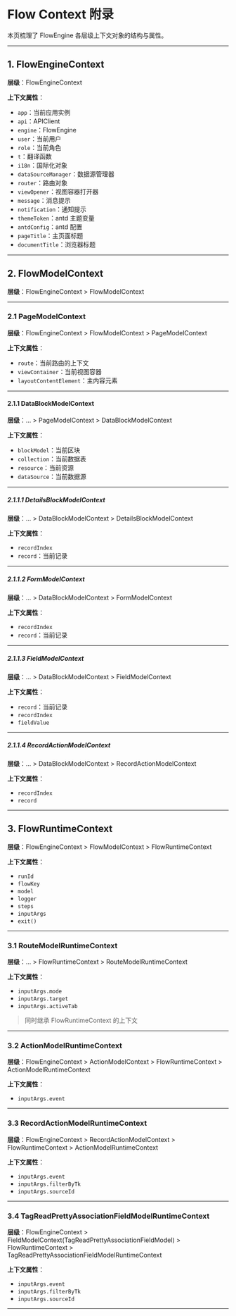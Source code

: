 # Flow Context 附录

本页梳理了 FlowEngine 各层级上下文对象的结构与属性。

---

## 1. FlowEngineContext

**层级**：FlowEngineContext

**上下文属性**：

- `app`：当前应用实例
- `api`：APIClient
- `engine`：FlowEngine
- `user`：当前用户
- `role`：当前角色
- `t`：翻译函数
- `i18n`：国际化对象
- `dataSourceManager`：数据源管理器
- `router`：路由对象
- `viewOpener`：视图容器打开器
- `message`：消息提示
- `notification`：通知提示
- `themeToken`：antd 主题变量
- `antdConfig`：antd 配置
- `pageTitle`：主页面标题
- `documentTitle`：浏览器标题

---

## 2. FlowModelContext

**层级**：FlowEngineContext > FlowModelContext

---

### 2.1 PageModelContext

**层级**：FlowEngineContext > FlowModelContext > PageModelContext

**上下文属性**：

- `route`：当前路由的上下文
- `viewContainer`：当前视图容器
- `layoutContentElement`：主内容元素

---

#### 2.1.1 DataBlockModelContext

**层级**：... > PageModelContext > DataBlockModelContext

**上下文属性**：

- `blockModel`：当前区块
- `collection`：当前数据表
- `resource`：当前资源
- `dataSource`：当前数据源

---

##### 2.1.1.1 DetailsBlockModelContext

**层级**：... > DataBlockModelContext > DetailsBlockModelContext

**上下文属性**：

- `recordIndex`
- `record`：当前记录

---

##### 2.1.1.2 FormModelContext

**层级**：... > DataBlockModelContext > FormModelContext

**上下文属性**：

- `recordIndex`
- `record`：当前记录

---

##### 2.1.1.3 FieldModelContext

**层级**：... > DataBlockModelContext > FieldModelContext

**上下文属性**：

- `record`：当前记录
- `recordIndex`
- `fieldValue`

---

##### 2.1.1.4 RecordActionModelContext

**层级**：... > DataBlockModelContext > RecordActionModelContext

**上下文属性**：

- `recordIndex`
- `record`

---

## 3. FlowRuntimeContext

**层级**：FlowEngineContext > FlowModelContext > FlowRuntimeContext

**上下文属性**：

- `runId`
- `flowKey`
- `model`
- `logger`
- `steps`
- `inputArgs`
- `exit()`

---

### 3.1 RouteModelRuntimeContext

**层级**：... > FlowRuntimeContext > RouteModelRuntimeContext

**上下文属性**：

- `inputArgs.mode`
- `inputArgs.target`
- `inputArgs.activeTab`

> 同时继承 FlowRuntimeContext 的上下文

---

### 3.2 ActionModelRuntimeContext

**层级**：FlowEngineContext > ActionModelContext > FlowRuntimeContext > ActionModelRuntimeContext

**上下文属性**：

- `inputArgs.event`

---

### 3.3 RecordActionModelRuntimeContext

**层级**：FlowEngineContext > RecordActionModelContext > FlowRuntimeContext > ActionModelRuntimeContext

**上下文属性**：

- `inputArgs.event`
- `inputArgs.filterByTk`
- `inputArgs.sourceId`

---

### 3.4 TagReadPrettyAssociationFieldModelRuntimeContext

**层级**：FlowEngineContext > FieldModelContext(TagReadPrettyAssociationFieldModel) > FlowRuntimeContext > TagReadPrettyAssociationFieldModelRuntimeContext

**上下文属性**：

- `inputArgs.event`
- `inputArgs.filterByTk`
- `inputArgs.sourceId`

---
